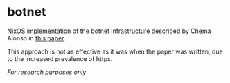 # botnet

NixOS implementation of the botnet infrastructure described by Chema Alonso in [this paper](https://www.slideshare.net/chemai64/owning-bad-guys-and-mafia-with-javascript-botnets).

This approach is not as effective as it was when the paper was written, due to the increased prevalence of https.

*For research purposes only*
